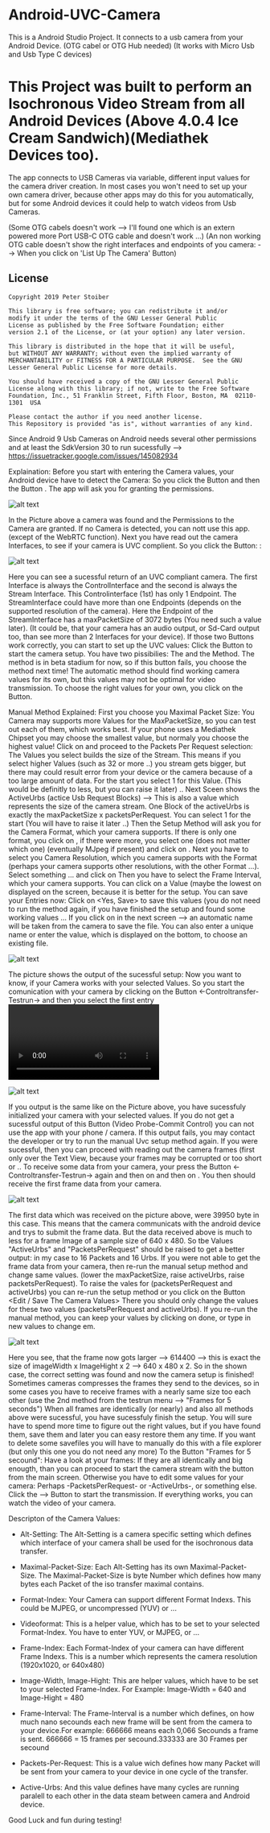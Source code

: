 # Android-UVC-Camera

This is a Android Studio Project. It connects to a usb camera from your Android Device. (OTG cabel or OTG Hub needed) (It works with Micro Usb and Usb Type C devices)

# This Project was built to perform an Isochronous Video Stream from all Android Devices (Above 4.0.4 Ice Cream Sandwich)(Mediathek Devices too).

The app connects to USB Cameras via variable, different input values for the camera driver creation.
In most cases you won't need to set up your own camera driver, because other apps may do this for you automatically, but for some Android devices it could help to watch videos from Usb Cameras.

(Some OTG cabels doesn't work -->  I'll found one which is an extern powered more Port USB-C OTG cable and doesn't work ...)
(An non working OTG cable doesn't show the right interfaces and endpoints of you camera: --> When you click on 'List Up The Camera' Button)


License
-------

    Copyright 2019 Peter Stoiber

    This library is free software; you can redistribute it and/or
    modify it under the terms of the GNU Lesser General Public
    License as published by the Free Software Foundation; either
    version 2.1 of the License, or (at your option) any later version.

    This library is distributed in the hope that it will be useful,
    but WITHOUT ANY WARRANTY; without even the implied warranty of
    MERCHANTABILITY or FITNESS FOR A PARTICULAR PURPOSE.  See the GNU
    Lesser General Public License for more details.

    You should have received a copy of the GNU Lesser General Public
    License along with this library; if not, write to the Free Software
    Foundation, Inc., 51 Franklin Street, Fifth Floor, Boston, MA  02110-1301  USA

    Please contact the author if you need another license.
    This Repository is provided "as is", without warranties of any kind.



Since Android 9 Usb Cameras on Android needs several other permissions and at least the SdkVersion 30 to run sucessfully
--> https://issuetracker.google.com/issues/145082934



Explaination:
Before you start with entering the Camera values, your Android device have to detect the Camera:
So you click the Button <Set Up The Usb Device> and then the Button <Find the Camera>. The app will ask you for granting the permissions.

![alt text](https://github.com/Peter-St/Android-UVC-Camera/blob/master/app/src/main/res/drawable/findcam.png?raw=true)


In the Picture above a camera was found and the Permissions to the Camera are granted.
If no Camera is detected, you can nott use this app. (except of the WebRTC function).
Next you have read out the camera Interfaces, to see if your camera is UVC complient.
So you click the Button: <List Up The Camera>:

![alt text](https://github.com/Peter-St/Android-UVC-Camera/blob/master/app/src/main/res/drawable/listdev.png?raw=true)

Here you can see a sucessful return of an UVC compliant camera. The first Interface is always the ControlInterface and the second is always the Stream Interface.
This Controlinterface (1st) has only 1 Endpoint.
The StreamInterface could have more than one Endpoints (depends on the supported resolution of the camera).
Here the Endpoint of the StreamInterface has a maxPacketSize of 3072 bytes (You need such a value later).
(It could be, that your camera has an audio output, or Sd-Card output too, than see more than 2 Interfaces for your device).
If those two Buttons work correctly, you can start to set up the UVC values:
Click the Button <Set Up With UVC Settings> to start the camera setup.
You have two pissibilies: The <manual> and the <automatic> Method. The <automatic> method is in beta stadium for now, so if this button fails, you choose the <manual> method next time!
The automatic method should find working camera values for its own, but this values may not be optimal for video transmission. To choose the right values for your own, you click on the <Manual> Button.

Manual Method Explained:
First you choose you Maximal Packet Size:
You Camera may supports more Values for the MaxPacketSize, so you can test out each of them, which works best. If your phone uses a Mediathek Chipset you may choose the smallest value, but normaly you choose the highest value!
Click on <Done> and proceed to the Packets Per Request selection:
The Values you select builds the size of the Stream. This means if you select higher Values (such as 32 or more ..) you stream gets bigger, but there may could result error from your device or the camera because of a too large amount of data.
For the start you select 1 for this Value. (This would be definitly to less, but you can raise it later) ..
Next Sceen shows the ActiveUrbs (actice Usb Request Blocks) --> This is also a value which represents the size of the camera stream. One Block of the activeUrbs is exactly the maxPacketSize x packetsPerRequest. You can select 1 for the start (You will have to raise it later ..)
Then the Setup Method will ask you for the Camera Format, which your camera supports. If there is only one format, you click on <Done>, if there were more, you select one (does not matter which one) (eventually MJpeg if present) and click on <Done>.
Next you have to select you Camera Resolution, which you camera supports with the Format (perhaps your camera supports other resolutions, with the other Format ...). Select something ... and click on <Done>
Then you have to select the Frame Interval, which your camera supports. You can click on a Value (maybe the lowest on displayed on the screen, because it is better for the setup.
You can save your Entries now:
Click on <Yes, Save> to save this values (you do not need to run the method again, if you have finished the setup and found some working values ...
If you click on <ok> in the next screen --> an automatic name will be taken from the camera to save the file. You can also enter a unique name or enter the value, which is displayed on the bottom, to choose an existing file.

![alt text](https://github.com/Peter-St/Android-UVC-Camera/blob/master/app/src/main/res/drawable/setup_complete.png?raw=true)

The picture shows the output of the sucessful setup:
Now you want to know, if your Camera works with your selected Values. So you start the comunication with your camera by clicking on the Button <-Controltransfer-Testrun-> and then you select the first entry <Video Probe-Commit Controls>.
The app then starts to initialize the camera with your selected values!

![alt text](https://github.com/Peter-St/Android-UVC-Camera/blob/master/app/src/main/res/drawable/controltransfer.png?raw=true)

If you output is the same like on the Picture above, you have sucessfuly initialized your camera with your selected values.
If you do not get a sucessful output of this Button (Video Probe-Commit Control) you can not use the app with your phone / camera.
If this output fails, you may contact the developer or try to run the manual Uvc setup method again.
If you were sucessful, then you can proceed with reading out the camera frames (first only over the Text View, because your frames may be corrupted or too short or ..
To receive some data from your camera, your press the Button <-Controltransfer-Testrun-> again and then on <Testrun> and then on <One Frame>.
You then should receive the first frame data from your camera.

![alt text](https://github.com/Peter-St/Android-UVC-Camera/blob/master/app/src/main/res/drawable/one_frame.png?raw=true)

The first data which was received on the picture above, were 39950 byte in this case.
This means that the camera communicats with the android device and trys to submit the frame data. But the data received above is much to less for a frame Image of a sample size of 640 x 480. So tbe Values "ActiveUrbs" and "PacketsPerRequest" should be raised to get a better output: in my case to 16 Packets and 16 Urbs.
If you were not able to get the frame data from your camera, then re-run the manual setup method and change same values. (lower the maxPacketSize, raise activeUrbs, raise packetsPerRequest).
To raise the vales for (packetsPerRequest and activeUrbs) you can re-run the <manual> setup method or you click on the Button <Edit / Save The Camera Values>
There you should only change the values for these two values (packetsPerRequest and activeUrbs).
If you re-run the manual method, you can keep your values by clicking on done, or type in new values to change em.

![alt text](https://github.com/Peter-St/Android-UVC-Camera/blob/master/app/src/main/res/drawable/one_frame_2.png?raw=true)

Here you see, that the frame now gots larger --> 614400 --> this is exact the size of imageWidth x ImageHight x 2 --> 640 x 480 x 2.
So in the shown case, the correct setting was found and now the camera setup is finished!
Sometimes cameras compresses the frames they send to the devices, so in some cases you have to receive frames with a nearly same size too each other (use the 2nd method from the testrun menu --> "Frames for 5 seconds")
When all frames are identically (or nearly) and also all methods above were sucessful, you have sucessfuly finish the setup.
You will sure have to spend more time to figure out the right values, but if you have found them, save them and later you can easy restore them any time.
If you want to delete some savefiles you will have to manually do this with a file explorer (but only this one you do not need any more)
To the Button "Frames for 5 secound":
Have a look at your frames: If they are all identically and big enougth, than you can proceed to start the camera stream with the <Start the camera stream> button from the main screen.
Otherwise you have to edit some values for your camera: Perhaps -PacketsPerRequest- or -ActiveUrbs-, or something else.
Click the <Transmission Start> --> <Start the Camera> Button to start the transmission.
If everything works, you can watch the video of your camera.

Descripton of the Camera Values:

- Alt-Setting:    The Alt-Setting is a camera specific setting which defines which interface of your camera shall be used for the isochronous data transfer.
- Maximal-Packet-Size:    Each Alt-Setting has its own Maximal-Packet-Size. The Maximal-Packet-Size is byte Number which defines how many bytes each Packet of the iso transfer maximal contains.

- Format-Index:     Your Camera can support different Format Indexs. This could be MJPEG, or uncompressed (YUV) or ...
- Videoformat:    This is a helper value, which has to be set to your selected Format-Index. You have to enter YUV, or MJPEG, or ...

- Frame-Index:    Each Format-Index of your camera can have different Frame Indexs. This is a number which represents the camera resolution (1920x1020, or 640x480)

- Image-Width, Image-Hight:  This are helper values, which have to be set to your selected Frame-Index. For Example: Image-Width = 640 and Image-Hight = 480

- Frame-Interval:    The Frame-Interval is a number which defines, on how much nano secounds each new frame will be sent from the camera to your device.For example: 666666 means each 0,066 Secounds a frame is sent. 666666 = 15 frames per secound.333333 are 30 Frames per secound

- Packets-Per-Request:   This is a value wich defines how many Packet will be sent from your camera to your device in one cycle of the transfer.

- Active-Urbs:    And this value defines have many cycles are running paralell to each other in the data steam between camera and Android device.



Good Luck and fun during testing!
